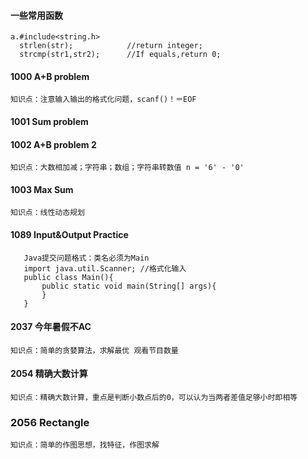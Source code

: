 #### 一些常用函数
```
a.#include<string.h>
  strlen(str);            //return integer;
  strcmp(str1,str2);      //If equals,return 0;
```

#### 1000 A+B problem  
```知识点：注意输入输出的格式化问题，scanf()！＝EOF```
#### 1001 Sum problem   
#### 1002 A+B problem 2  
```知识点：大数相加减；字符串；数组；字符串转数值 n = '6' - '0'```
#### 1003 Max Sum  
```知识点：线性动态规划```
#### 1089 Input&Output Practice
```
   Java提交问题格式：类名必须为Main
   import java.util.Scanner; //格式化输入
   public class Main(){
       public static void main(String[] args){
       }
   }
```
#### 2037 今年暑假不AC
```知识点：简单的贪婪算法，求解最优 观看节目数量```

#### 2054 精确大数计算
```知识点：精确大数计算，重点是判断小数点后的0，可以认为当两者差值足够小时即相等```

### 2056 Rectangle
```知识点：简单的作图思想，找特征，作图求解```
